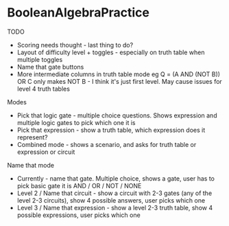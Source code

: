 # BooleanAlgebraPractice

TODO
- Scoring needs thought - last thing to do?
- Layout of difficulty level + toggles - especially on truth table when multiple toggles
- Name that gate buttons
- More intermediate columns in truth table mode eg Q = (A AND (NOT B)) OR C only makes NOT B - I think it's just first level.  May cause issues for level 4 truth tables

Modes
- Pick that logic gate - multiple choice questions. Shows expression and multiple logic gates to pick which one it is
- Pick that expression - show a truth table, which expression does it represent?
- Combined mode - shows a scenario, and asks for truth table or expression or circuit


Name that mode
- Currently - name that gate. Multiple choice, shows a gate, user has to pick basic gate it is AND / OR / NOT / NONE
- Level 2 / Name that circuit - show a circuit with 2-3 gates (any of the level 2-3 circuits), show 4 possible answers, user picks which one
- Level 3 / Name that expression - show a level 2-3 truth table, show 4 possible expressions, user picks which one

